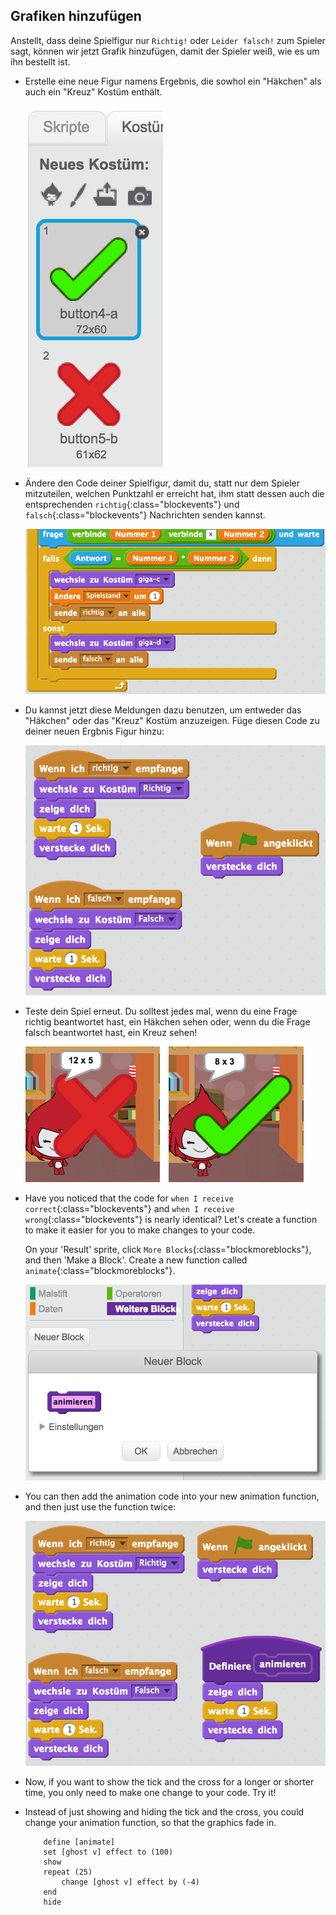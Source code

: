 ## Grafiken hinzufügen

Anstellt, dass deine Spielfigur nur `Richtig!` oder `Leider falsch!` zum Spieler sagt, können wir jetzt Grafik hinzufügen, damit der Spieler weiß, wie es um ihn bestellt ist.

+ Erstelle eine neue Figur namens Ergebnis, die sowhol ein "Häkchen" als auch ein "Kreuz" Kostüm enthält.
    
    ![screenshot](images/brain-result.png)

+ Ändere den Code deiner Spielfigur, damit du, statt nur dem Spieler mitzuteilen, welchen Punktzahl er erreicht hat, ihm statt dessen auch die entsprechenden `richtig`{:class="blockevents"} und `falsch`{:class="blockevents"} Nachrichten senden kannst.
    
    ![screenshot](images/brain-broadcast-answer.png)

+ Du kannst jetzt diese Meldungen dazu benutzen, um entweder das "Häkchen" oder das "Kreuz" Kostüm anzuzeigen. Füge diesen Code zu deiner neuen Ergbnis Figur hinzu:
    
    ![screenshot](images/brain-show-answer.png)

+ Teste dein Spiel erneut. Du solltest jedes mal, wenn du eine Frage richtig beantwortet hast, ein Häkchen sehen oder, wenn du die Frage falsch beantwortet hast, ein Kreuz sehen!
    
    ![screenshot](images/brain-test-answer.png)

+ Have you noticed that the code for `when I receive correct`{:class="blockevents"} and `when I receive wrong`{:class="blockevents"} is nearly identical? Let's create a function to make it easier for you to make changes to your code.
    
    On your 'Result' sprite, click `More Blocks`{:class="blockmoreblocks"}, and then 'Make a Block'. Create a new function called `animate`{:class="blockmoreblocks"}.
    
    ![screenshot](images/brain-animate-function.png)

+ You can then add the animation code into your new animation function, and then just use the function twice:
    
    ![screenshot](images/brain-use-function.png)

+ Now, if you want to show the tick and the cross for a longer or shorter time, you only need to make one change to your code. Try it!

+ Instead of just showing and hiding the tick and the cross, you could change your animation function, so that the graphics fade in.
    
    ```blocks
        define [animate]
        set [ghost v] effect to (100)
        show
        repeat (25)
            change [ghost v] effect by (-4)
        end
        hide
    ```